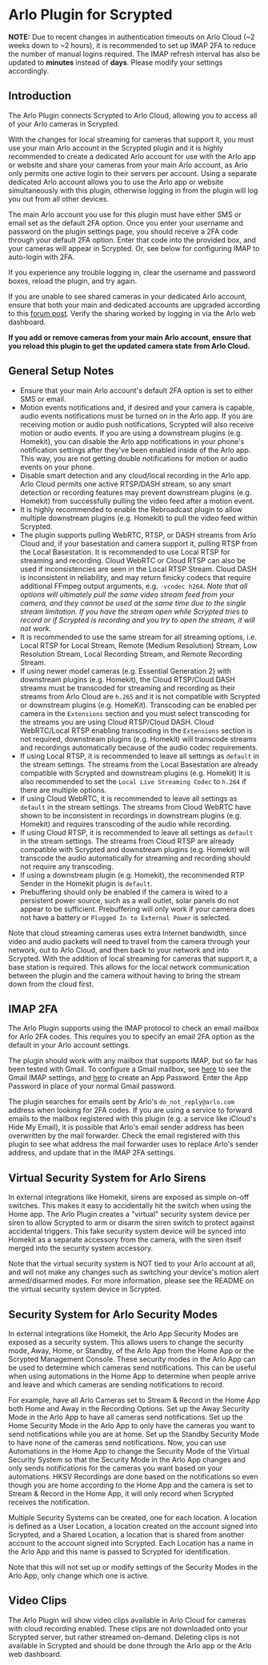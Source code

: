 # Arlo Plugin for Scrypted

**NOTE:** Due to recent changes in authentication timeouts on Arlo Cloud (~2 weeks down to ~2 hours), it is recommended to set up IMAP 2FA to reduce the number of manual logins required. The IMAP refresh interval has also be updated to **minutes** instead of **days**. Please modify your settings accordingly.

## Introduction

The Arlo Plugin connects Scrypted to Arlo Cloud, allowing you to access all of your Arlo cameras in Scrypted.

With the changes for local streaming for cameras that support it, you must use your main Arlo account in the Scrypted plugin and it is highly recommended to create a dedicated Arlo account for use with the Arlo app or website and share your cameras from your main Arlo account, as Arlo only permits one active login to their servers per account. Using a separate dedicated Arlo account allows you to use the Arlo app or website simultaneously with this plugin, otherwise logging in from the plugin will log you out from all other devices.

The main Arlo account you use for this plugin must have either SMS or email set as the default 2FA option. Once you enter your username and password on the plugin settings page, you should receive a 2FA code through your default 2FA option. Enter that code into the provided box, and your cameras will appear in Scrypted. Or, see below for configuring IMAP to auto-login with 2FA.

If you experience any trouble logging in, clear the username and password boxes, reload the plugin, and try again.

If you are unable to see shared cameras in your dedicated Arlo account, ensure that both your main and dedicated accounts are upgraded according to this [forum post](https://web.archive.org/web/20230710141914/https://community.arlo.com/t5/Arlo-Secure/Invited-friend-cannot-see-devices-on-their-dashboard-Arlo-Pro-2/m-p/1889396#M1813). Verify the sharing worked by logging in via the Arlo web dashboard.

**If you add or remove cameras from your main Arlo account, ensure that you reload this plugin to get the updated camera state from Arlo Cloud.**

## General Setup Notes

* Ensure that your main Arlo account's default 2FA option is set to either SMS or email.
* Motion events notifications and, if desired and your camera is capable, audio events notifications must be turned on in the Arlo app. If you are receiving motion or audio push notifications, Scrypted will also receive motion or audio events. If you are using a downstream plugins (e.g. Homekit), you can disable the Arlo app notifications in your phone's notification settings after they've been enabled inside of the Arlo app. This way, you are not getting double notifications for motion or audio events on your phone.
* Disable smart detection and any cloud/local recording in the Arlo app. Arlo Cloud permits one active RTSP/DASH stream, so any smart detection or recording features may prevent downstream plugins (e.g. Homekit) from successfully pulling the video feed after a motion event.
* It is highly recommended to enable the Rebroadcast plugin to allow multiple downstream plugins (e.g. Homekit) to pull the video feed within Scrypted.
* The plugin supports pulling WebRTC, RTSP, or DASH streams from Arlo Cloud and, if your basestation and camera support it, pulling RTSP from the Local Basestation. It is recommended to use Local RTSP for streaming and recording. Cloud WebRTC or Cloud RTSP can also be used if inconsistencies are seen in the Local RTSP Stream. Cloud DASH is inconsistent in reliability, and may return finicky codecs that require additional FFmpeg output arguments, e.g. `-vcodec h264`. *Note that all options will ultimately pull the same video stream feed from your camera, and they cannot be used at the same time due to the single stream limitation. If you have the stream open while Scrypted tries to record or if Scrypted is recording and you try to open the stream, it will not work.*
* It is recommended to use the same stream for all streaming options, i.e. Local RTSP for Local Stream, Remote (Medium Resolution) Stream, Low Resolution Stream, Local Recording Stream, and Remote Recording Stream.
* If using newer model cameras (e.g. Essential Generation 2) with downstream plugins (e.g. Homekit), the Cloud RTSP/Cloud DASH streams must be transcoded for streaming and recording as their streams from Arlo Cloud are `h.265` and it is not compatible with Scrypted or downstream plugins (e.g. HomeKit). Transcoding can be enabled per camera in the `Extensions` section and you must select transcoding for the streams you are using Cloud RTSP/Cloud DASH. Cloud WebRTC/Local RTSP enabling transcoding in the `Extensions` section is not required, downstream plugins (e.g. Homekit) will transcode streams and recordings automatically because of the audio codec requirements.
* If using Local RTSP, it is recommended to leave all settings as `default` in the stream settings. The streams from the Local Basestation are already compatible with Scrypted and downstream plugins (e.g. Homekit) It is also recommended to set the `Local Live Streaming Codec` to `h.264` if there are multiple options.
* If using Cloud WebRTC, it is recommended to leave all settings as `default` in the stream settings. The streams from Cloud WebRTC have shown to be inconsistent in recordings in downstream plugins (e.g. Homekit) and requires transcoding of the audio while recording.
* If using Cloud RTSP, it is recommended to leave all settings as `default` in the stream settings. The streams from Cloud RTSP are already compatible with Scrypted and downstream plugins (e.g. Homekit) will transcode the audio automatically for streaming and recording should not require any transcoding. 
* If using a downstream plugin (e.g. Homekit), the recommended RTP Sender in the Homekit plugin is `default`.
* Prebuffering should only be enabled if the camera is wired to a persistent power source, such as a wall outlet, solar panels do not appear to be sufficient. Prebuffering will only work if your camera does not have a battery or `Plugged In to External Power` is selected.

Note that cloud streaming cameras uses extra Internet bandwidth, since video and audio packets will need to travel from the camera through your network, out to Arlo Cloud, and then back to your network and into Scrypted. With the addition of local streaming for cameras that support it, a base station is required. This allows for the local network communication between the plugin and the camera without having to bring the stream down from the cloud first.

## IMAP 2FA

The Arlo Plugin supports using the IMAP protocol to check an email mailbox for Arlo 2FA codes. This requires you to specify an email 2FA option as the default in your Arlo account settings.

The plugin should work with any mailbox that supports IMAP, but so far has been tested with Gmail. To configure a Gmail mailbox, see [here](https://support.google.com/mail/answer/7126229?hl=en) to see the Gmail IMAP settings, and [here](https://support.google.com/accounts/answer/185833?hl=en) to create an App Password. Enter the App Password in place of your normal Gmail password.

The plugin searches for emails sent by Arlo's `do_not_reply@arlo.com` address when looking for 2FA codes. If you are using a service to forward emails to the mailbox registered with this plugin (e.g. a service like iCloud's Hide My Email), it is possible that Arlo's email sender address has been overwritten by the mail forwarder. Check the email registered with this plugin to see what address the mail forwarder uses to replace Arlo's sender address, and update that in the IMAP 2FA settings.

## Virtual Security System for Arlo Sirens

In external integrations like Homekit, sirens are exposed as simple on-off switches. This makes it easy to accidentally hit the switch when using the Home app. The Arlo Plugin creates a "virtual" security system device per siren to allow Scrypted to arm or disarm the siren switch to protect against accidental triggers. This fake security system device will be synced into Homekit as a separate accessory from the camera, with the siren itself merged into the security system accessory.

Note that the virtual security system is NOT tied to your Arlo account at all, and will not make any changes such as switching your device's motion alert armed/disarmed modes. For more information, please see the README on the virtual security system device in Scrypted.

## Security System for Arlo Security Modes

In external integrations like Homekit, the Arlo App Security Modes are exposed as a security system. This allows users to change the security mode, Away, Home, or Standby, of the Arlo App from the Home App or the Scrypted Management Console. These security modes in the Arlo App can be used to determine which cameras send notifications. This can be useful when using automations in the Home App to determine when people arrive and leave and which cameras are sending notifications to record.

For example, have all Arlo Cameras set to Stream & Record in the Home App both Home and Away in the Recording Options. Set up the Away Security Mode in the Arlo App to have all cameras send notifications. Set up the Home Security Mode in the Arlo App to only have the cameras you want to send notifications while you are at home. Set up the Standby Security Mode to have none of the cameras send notifications. Now, you can use Automations in the Home App to change the Security Mode of the Virtual Security System so that the Security Mode in the Arlo App changes and only sends notifications for the cameras you want based on your automations. HKSV Recordings are done based on the notifications so even though you are home according to the Home App and the camera is set to Stream & Record in the Home App, it will only record when Scrypted receives the notification.

Multiple Security Systems can be created, one for each location. A location is defined as a User Location, a location created on the account signed into Scrypted, and a Shared Location, a location that is shared from another account to the account signed into Scrypted. Each Location has a name in the Arlo App and this name is passed to Scrypted for identification.

Note that this will not set up or modify settings of the Security Modes in the Arlo App, only change which one is active.

## Video Clips

The Arlo Plugin will show video clips available in Arlo Cloud for cameras with cloud recording enabled. These clips are not downloaded onto your Scrypted server, but rather streamed on-demand. Deleting clips is not available in Scrypted and should be done through the Arlo app or the Arlo web dashboard.
